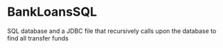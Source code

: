 # BankLoansSQL
SQL database and a JDBC file that recursively calls upon the database to find all transfer funds
